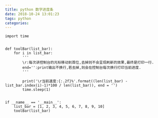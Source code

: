 ```yaml
---
title: python 数字进度条
date: 2018-10-24 13:01:23
tags: python
categories: 
---
```


<!--more-->

<pre class="has">
<code class="language-python">import time


def toolBar(list_bar):
    for i in list_bar:
        '''
        \r:每次讲控制台的光标移动到首位,去掉则不会呈现刷新的效果,最终是打印一行.
        end='':print输出不换行,若去掉,则会在控制台每次换行打印当前进度.
        '''

        print('\r当前速度:{:.2f}%'.format((len(list_bar) - list_bar.index(i)-1)*100 / len(list_bar)), end = '')
        time.sleep(1)


if __name__ == '__main__':
    list_bar = [1, 2, 3, 4, 5, 6, 7, 8, 9, 10]
    toolBar(list_bar)
</code></pre>